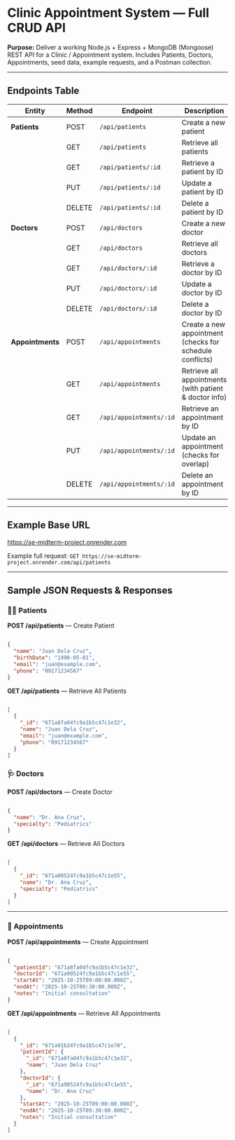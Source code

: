 # Clinic Appointment System — Full CRUD API

**Purpose:** Deliver a working Node.js + Express + MongoDB (Mongoose) REST API for a Clinic / Appointment system. Includes Patients, Doctors, Appointments, seed data, example requests, and a Postman collection.

---

## Endpoints Table

| **Entity**       | **Method** | **Endpoint**            | **Description**                                          |
| ---------------- | ---------- | ----------------------- | -------------------------------------------------------- |
| **Patients**     | POST       | `/api/patients`         | Create a new patient                                     |
|                  | GET        | `/api/patients`         | Retrieve all patients                                    |
|                  | GET        | `/api/patients/:id`     | Retrieve a patient by ID                                 |
|                  | PUT        | `/api/patients/:id`     | Update a patient by ID                                   |
|                  | DELETE     | `/api/patients/:id`     | Delete a patient by ID                                   |
| **Doctors**      | POST       | `/api/doctors`          | Create a new doctor                                      |
|                  | GET        | `/api/doctors`          | Retrieve all doctors                                     |
|                  | GET        | `/api/doctors/:id`      | Retrieve a doctor by ID                                  |
|                  | PUT        | `/api/doctors/:id`      | Update a doctor by ID                                    |
|                  | DELETE     | `/api/doctors/:id`      | Delete a doctor by ID                                    |
| **Appointments** | POST       | `/api/appointments`     | Create a new appointment (checks for schedule conflicts) |
|                  | GET        | `/api/appointments`     | Retrieve all appointments (with patient & doctor info)   |
|                  | GET        | `/api/appointments/:id` | Retrieve an appointment by ID                            |
|                  | PUT        | `/api/appointments/:id` | Update an appointment (checks for overlap)               |
|                  | DELETE     | `/api/appointments/:id` | Delete an appointment by ID                              |

---

## Example Base URL

https://se-midterm-project.onrender.com

Example full request: `GET https://se-midterm-project.onrender.com/api/patients`

---

## Sample JSON Requests & Responses

### 🧍‍♂️ Patients

**POST /api/patients** — Create Patient

```json

{
  "name": "Juan Dela Cruz",
  "birthDate": "1990-05-01",
  "email": "juan@example.com",
  "phone": "09171234567"
}
```

**GET /api/patients** — Retrieve All Patients

```json

[
  {
    "_id": "671a8fa04fc9a1b5c47c1e32",
    "name": "Juan Dela Cruz",
    "email": "juan@example.com",
    "phone": "09171234567"
  }
]
```

### 🩺 Doctors

**POST /api/doctors** — Create Doctor

```json

{
  "name": "Dr. Ana Cruz",
  "specialty": "Pediatrics"
}
```

**GET /api/doctors** — Retrieve All Doctors

```json

[
  {
    "_id": "671a90524fc9a1b5c47c1e55",
    "name": "Dr. Ana Cruz",
    "specialty": "Pediatrics"
  }
]
```

---

### 📅 Appointments

**POST /api/appointments** — Create Appointment

```json

{
  "patientId": "671a8fa04fc9a1b5c47c1e32",
  "doctorId": "671a90524fc9a1b5c47c1e55",
  "startAt": "2025-10-25T09:00:00.000Z",
  "endAt": "2025-10-25T09:30:00.000Z",
  "notes": "Initial consultation"
}
```


**GET /api/appointments** — Retrieve All Appointments

```json

[
  {
    "_id": "671a91b24fc9a1b5c47c1e70",
    "patientId": {
      "_id": "671a8fa04fc9a1b5c47c1e32",
      "name": "Juan Dela Cruz"
    },
    "doctorId": {
      "_id": "671a90524fc9a1b5c47c1e55",
      "name": "Dr. Ana Cruz"
    },
    "startAt": "2025-10-25T09:00:00.000Z",
    "endAt": "2025-10-25T09:30:00.000Z",
    "notes": "Initial consultation"
  }
]
```



